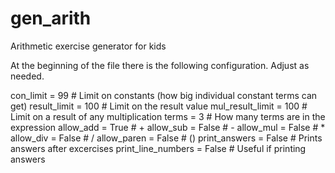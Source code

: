 # gen_arith
Arithmetic exercise generator for kids

At the beginning of the file there is the following configuration. Adjust as needed.

  con_limit = 99                                # Limit on constants (how big individual constant terms can get)
  result_limit = 100                            # Limit on the result value
  mul_result_limit = 100                        # Limit on a result of any multiplication
  terms = 3                                     # How many terms are in the expression
  allow_add = True                              # +
  allow_sub = False                             # -
  allow_mul = False                             # *
  allow_div = False                             # /
  allow_paren = False                           # ()
  print_answers = False                         # Prints answers after excercises
  print_line_numbers = False                    # Useful if printing answers



